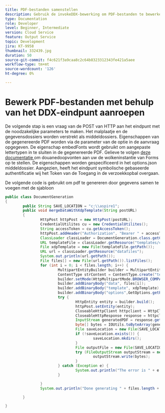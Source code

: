```yaml
---
title: PDF-bestanden samenstellen
description: Gebruik de invokeDDX-bewerking om PDF-bestanden te bewerken.
type: Documentation
role: Developer
level: Beginner, Intermediate
version: Cloud Service
feature: Output Service
topic: Development
jira: KT-9958
thumbnail: 332439.jpg
duration: 50
source-git-commit: f4c621f3a9caa8c2c64b8323312343fe421a5aee
workflow-type: tm+mt
source-wordcount: '126'
ht-degree: 0%

---
```


# Bewerk PDF-bestanden met behulp van het DDX-eindpunt aanroepen


De volgende stap is een vraag van de POST van HTTP aan het eindpunt met de noodzakelijke parameters te maken. Het malplaatje en de gegevensdossiers worden verstrekt als middeldossiers. Eigenschappen van de gegenereerde PDF worden via de parameter van de optie in de aanvraag opgegeven. De eigenschap embedFonts wordt gebruikt om aangepaste lettertypen in te sluiten in de gegenereerde PDF. Gelieve te volgen [ deze documentatie ](https://experienceleague.adobe.com/docs/experience-manager-learn/cloud-service/forms/developing-for-cloud-service/intellij-set-up.html) om douanedoopvonten aan uw de wolkeninstantie van Forms op te stellen. De eigenschappen worden gespecificeerd in het options.json middeldossier. Aangezien, heeft het eindpunt symbolische gebaseerde authentificatie wij het Token van de Toegang in de verzoekkopbal overgaan.

De volgende code is gebruikt om pdf te genereren door gegevens samen te voegen met de sjabloon

```java
public class DocumentGeneration
{
        public String SAVE_LOCATION = "c:\\aspire1";
        public void mergeDataWithXdpTemplate(String postURL)
        {
                HttpPost httpPost = new HttpPost(postURL);
                CredentialUtilites cu = new CredentialUtilites();
                String accessToken = cu.getAccessToken();
                httpPost.addHeader("Authorization", "Bearer " + accessToken);
                ClassLoader classLoader = DocumentGeneration.class.getClassLoader();
                URL templateFile = classLoader.getResource("templates/custom_fonts.xdp");
                File xdpTemplate = new File(templateFile.getPath());
                URL url = classLoader.getResource("datafiles");
                System.out.println(url.getPath());
                File files[] = new File(url.getPath()).listFiles();
                for (int i = 0; i < files.length; i++) {
                        MultipartEntityBuilder builder = MultipartEntityBuilder.create();
                        ContentType strContent = ContentType.create("text/plain", Charset.forName("UTF-8"));
                        builder.setMode(HttpMultipartMode.BROWSER_COMPATIBLE);
                        builder.addBinaryBody("data", files[i]);
                        builder.addBinaryBody("template", xdpTemplate);
                        builder.addBinaryBody("options",GetOptions.getPDFOptions().getBytes(),ContentType.APPLICATION_JSON,"options"
                        try {
                                HttpEntity entity = builder.build();
                                httpPost.setEntity(entity);
                                CloseableHttpClient httpclient = HttpClients.createDefault();
                                CloseableHttpResponse response = httpclient.execute(httpPost);
                                InputStream generatedPDF = response.getEntity().getContent();
                                byte[] bytes = IOUtils.toByteArray(generatedPDF);
                                File saveLocation = new File(SAVE_LOCATION);
                                if (!saveLocation.exists()) {
                                        saveLocation.mkdirs();
                                }
                                File outputFile = new File(SAVE_LOCATION+File.separator+files[i].getName().replace("xml", "pdf"));
                                try (FileOutputStream outputStream = new FileOutputStream(outputFile)) {
                                        outputStream.write(bytes);
                                }
                        } catch (Exception e) {
                                System.out.println("The error is " + e.getMessage());
                        }

                }
                System.out.println("Done generating " + files.length + " files");

        }

}
```
